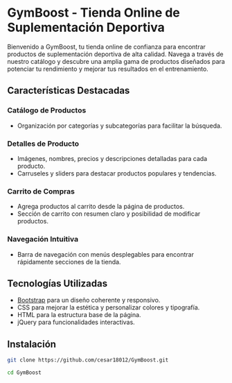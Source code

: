 # GymBoost - Tienda Online de Suplementación Deportiva

Bienvenido a GymBoost, tu tienda online de confianza para encontrar productos de suplementación deportiva de alta calidad. Navega a través de nuestro catálogo y descubre una amplia gama de productos diseñados para potenciar tu rendimiento y mejorar tus resultados en el entrenamiento.

## Características Destacadas

### Catálogo de Productos

- Organización por categorías y subcategorías para facilitar la búsqueda.
  
### Detalles de Producto

- Imágenes, nombres, precios y descripciones detalladas para cada producto.
- Carruseles y sliders para destacar productos populares y tendencias.

### Carrito de Compras

- Agrega productos al carrito desde la página de productos.
- Sección de carrito con resumen claro y posibilidad de modificar productos.

### Navegación Intuitiva

- Barra de navegación con menús desplegables para encontrar rápidamente secciones de la tienda.


## Tecnologías Utilizadas

- [Bootstrap](https://getbootstrap.com/) para un diseño coherente y responsivo.
- CSS para mejorar la estética y personalizar colores y tipografía.
- HTML para la estructura base de la página.
- jQuery para funcionalidades interactivas.

## Instalación

```bash
git clone https://github.com/cesar18012/GymBoost.git

cd GymBoost

